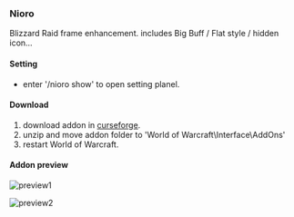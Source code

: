 ### Nioro
Blizzard Raid frame enhancement. includes Big Buff / Flat style / hidden icon...


#### Setting
- enter '/nioro show' to open setting planel.



#### Download
1. download addon in [curseforge](https://wow.curseforge.com/projects/nioro/files).
2. unzip and move addon folder to 'World of Warcraft\Interface\AddOns'
3. restart World of Warcraft.

#### Addon preview

![preview1](http://static.wittsay.cc/wow/nioro/7_1.png)


![preview2](http://static.wittsay.cc/wow/nioro/7.png)



